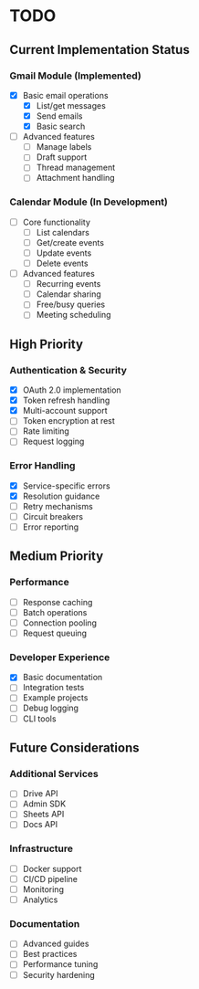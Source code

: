 # TODO

## Current Implementation Status

### Gmail Module (Implemented)
- [x] Basic email operations
  - [x] List/get messages
  - [x] Send emails
  - [x] Basic search
- [ ] Advanced features
  - [ ] Manage labels
  - [ ] Draft support
  - [ ] Thread management
  - [ ] Attachment handling

### Calendar Module (In Development)
- [ ] Core functionality
  - [ ] List calendars
  - [ ] Get/create events
  - [ ] Update events
  - [ ] Delete events
- [ ] Advanced features
  - [ ] Recurring events
  - [ ] Calendar sharing
  - [ ] Free/busy queries
  - [ ] Meeting scheduling

## High Priority

### Authentication & Security
- [x] OAuth 2.0 implementation
- [x] Token refresh handling
- [x] Multi-account support
- [ ] Token encryption at rest
- [ ] Rate limiting
- [ ] Request logging

### Error Handling
- [x] Service-specific errors
- [x] Resolution guidance
- [ ] Retry mechanisms
- [ ] Circuit breakers
- [ ] Error reporting

## Medium Priority

### Performance
- [ ] Response caching
- [ ] Batch operations
- [ ] Connection pooling
- [ ] Request queuing

### Developer Experience
- [x] Basic documentation
- [ ] Integration tests
- [ ] Example projects
- [ ] Debug logging
- [ ] CLI tools

## Future Considerations

### Additional Services
- [ ] Drive API
- [ ] Admin SDK
- [ ] Sheets API
- [ ] Docs API

### Infrastructure
- [ ] Docker support
- [ ] CI/CD pipeline
- [ ] Monitoring
- [ ] Analytics

### Documentation
- [ ] Advanced guides
- [ ] Best practices
- [ ] Performance tuning
- [ ] Security hardening
